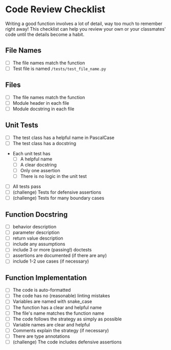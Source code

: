 # Code Review Checklist

Writing a good function involves a lot of detail, way too much to remember right
away! This checklist can help you review your own or your classmates' code until
the details become a habit.

## File Names

- [ ] The file names match the function
- [ ] Test file is named `/tests/test_file_name.py`

## Files

- [ ] The file names match the function
- [ ] Module header in each file
- [ ] Module docstring in each file

## Unit Tests

- [ ] The test class has a helpful name in PascalCase
- [ ] The test class has a docstring
- Each unit test has
  - [ ] A helpful name
  - [ ] A clear docstring
  - [ ] Only one assertion
  - [ ] There is no logic in the unit test
- [ ] All tests pass
- [ ] (challenge) Tests for defensive assertions
- [ ] (challenge) Tests for many boundary cases

## Function Docstring

- [ ] behavior description
- [ ] parameter description
- [ ] return value description
- [ ] include any assumptions
- [ ] include 3 or more (passing!) doctests
- [ ] assertions are documented (if there are any)
- [ ] include 1-2 use cases (if necessary)

## Function Implementation

- [ ] The code is auto-formatted
- [ ] The code has no (reasonable) linting mistakes
- [ ] Variables are named with snake_case
- [ ] The function has a clear and helpful name
- [ ] The file's name matches the function name
- [ ] The code follows the strategy as simply as possible
- [ ] Variable names are clear and helpful
- [ ] Comments explain the strategy (if necessary)
- [ ] There are type annotations
- [ ] (challenge) The code includes defensive assertions
